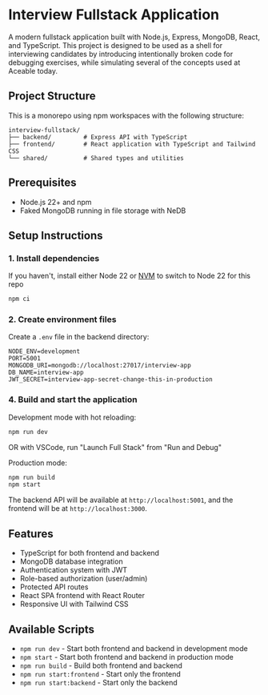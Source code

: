 # Interview Fullstack Application

A modern fullstack application built with Node.js, Express, MongoDB, React, and TypeScript. This project is designed to be used as a shell for interviewing candidates by introducing intentionally broken code for debugging exercises, while simulating several of the concepts used at Aceable today.

## Project Structure

This is a monorepo using npm workspaces with the following structure:

```
interview-fullstack/
├── backend/         # Express API with TypeScript
├── frontend/        # React application with TypeScript and Tailwind CSS
└── shared/          # Shared types and utilities
```

## Prerequisites

- Node.js 22+ and npm
- Faked MongoDB running in file storage with NeDB

## Setup Instructions

### 1. Install dependencies

If you haven't, install either Node 22 or [NVM](https://github.com/nvm-sh/nvm) to switch to Node 22 for this repo

```bash
npm ci
```

### 2. Create environment files

Create a `.env` file in the backend directory:

```
NODE_ENV=development
PORT=5001
MONGODB_URI=mongodb://localhost:27017/interview-app
DB_NAME=interview-app
JWT_SECRET=interview-app-secret-change-this-in-production
```

### 4. Build and start the application

Development mode with hot reloading:
```bash
npm run dev
```

OR with VSCode, run "Launch Full Stack" from "Run and Debug"

Production mode:
```bash
npm run build
npm start
```

The backend API will be available at `http://localhost:5001`, and the frontend will be at `http://localhost:3000`.

## Features

- TypeScript for both frontend and backend
- MongoDB database integration
- Authentication system with JWT
- Role-based authorization (user/admin)
- Protected API routes
- React SPA frontend with React Router
- Responsive UI with Tailwind CSS

## Available Scripts

- `npm run dev` - Start both frontend and backend in development mode
- `npm start` - Start both frontend and backend in production mode
- `npm run build` - Build both frontend and backend
- `npm run start:frontend` - Start only the frontend
- `npm run start:backend` - Start only the backend
